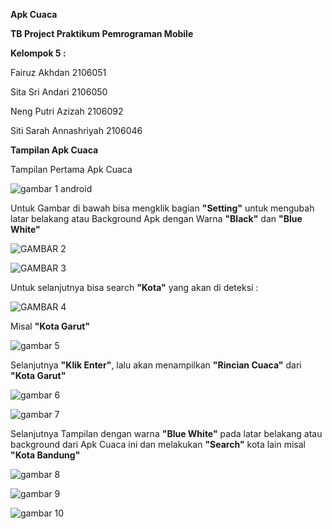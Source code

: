 **Apk Cuaca**

**TB Project Praktikum Pemrograman Mobile**

**Kelompok 5 :**

Fairuz Akhdan 2106051

Sita Sri Andari 2106050

Neng Putri Azizah 2106092

Siti Sarah Annashriyah 2106046


**Tampilan Apk Cuaca**


Tampilan Pertama Apk Cuaca

![gambar 1 android](https://github.com/sitaaandariiii/Apk_Cuaca/assets/127017772/284f30f9-41fe-497b-9590-b821eadeaafd)

Untuk Gambar di bawah bisa mengklik bagian **"Setting"** untuk mengubah latar belakang atau Background Apk dengan Warna **"Black"** dan **"Blue White"**

![GAMBAR 2](https://github.com/sitaaandariiii/Apk_Cuaca/assets/127017772/e2db1456-1a61-4ed9-9622-8a4975fbb3b6)

![GAMBAR 3](https://github.com/sitaaandariiii/Apk_Cuaca/assets/127017772/3486e5e9-7686-46ed-b358-78bdebe61700)

Untuk selanjutnya bisa search **"Kota"** yang akan di deteksi :

![GAMBAR 4](https://github.com/sitaaandariiii/Apk_Cuaca/assets/127017772/edadc1fd-675f-4d73-bb3e-0eb07537bc75)

Misal **"Kota Garut"**

![gambar 5](https://github.com/sitaaandariiii/Apk_Cuaca/assets/127017772/7b05de8d-71c3-472a-a3d0-35ace20bda94)

Selanjutnya **"Klik Enter"**, lalu akan menampilkan **"Rincian Cuaca"** dari **"Kota Garut"**

![gambar 6](https://github.com/sitaaandariiii/Apk_Cuaca/assets/127017772/14ea71b3-c003-4b05-8346-ab6677636319)

![gambar 7](https://github.com/sitaaandariiii/Apk_Cuaca/assets/127017772/1b9fe11c-cfb8-4c47-8184-4e9acb208155)

Selanjutnya Tampilan dengan warna **"Blue White"** pada latar belakang atau background dari Apk Cuaca ini dan melakukan **"Search"** kota lain misal **"Kota Bandung"**

![gambar 8](https://github.com/sitaaandariiii/Apk_Cuaca/assets/127017772/2fbb2e53-9e3a-43bf-b311-30830fbc08f8)

![gambar 9](https://github.com/sitaaandariiii/Apk_Cuaca/assets/127017772/d7d79090-50d9-4b44-8e93-8b1b64bd0e26)

![gambar 10](https://github.com/sitaaandariiii/Apk_Cuaca/assets/127017772/ca34d59a-1435-4d75-8562-bcd4444424c3)













